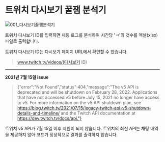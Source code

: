 # 트위치 다시보기 꿀잼 분석기

![001_다시보기꿀잼분석기](https://user-images.githubusercontent.com/46725061/146641028-b8e57e85-2278-4f44-9bdc-89d6f4a5564b.png)

트위치 다시보기 ID를 입력하면 채팅 로그를 분석하여 시간당 'ㅋ'의 갯수를 엑셀(xlsx) 파일로 출력합니다.



트위치 다시보기 ID는 다시보기 페이지 URL에서 확인할 수 있습니다.

> www.twitch.tv/videos/(다시보기 ID)

------

**2021년 7월 15일 issue**

> {"error":"Not Found","status":404,"message":"The v5 API is deprecated and will be shutdown on February 28, 2022. Applications that have not accessed v5 before July 15, 2021 no longer have access to v5. For more information on the v5 API shutdown plan, see https://blog.twitch.tv/2021/07/15/legacy-twitch-api-v5-shutdown-details-and-timeline/ and the Twitch API documentation at https://dev.twitch.tv/docs/api."}

트위치 v5 API가 7월 15일 이후 지원이 되지 않습니다. 트위치의 최신 API는 채팅 내역을 제공하지 않아 코드가 정상적으로 결과를 출력하지 않습니다.
